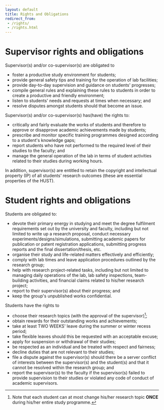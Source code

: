 ```yaml
---
layout: default
title: Rights and Obligations
redirect_from: 
 - /rights/
 - /rights.html
---
```

# Supervisor rights and obligations
Supervisor(s) and/or co-supervisor(s) are obligated to 
- foster a productive study environment for students;
- provide general safety tips and training for the operation of lab facilities;
- provide day-to-day supervision and guidance on students' progresses;
- compile general rules and explaining these rules to students in order to create a productive and friendly environment;
- listen to students' needs and requests at times when necessary; and
- resolve disputes amongst students should that become an issue.

Supervisor(s) and/or co-supervisor(s) has(have) the rights to:
- critically and fairly evaluate the works of students and therefore to approve or disapprove  academic achievements made by students;
- prescribe and monitor specific training programmes designed according to a student's knowledge gaps;
- report students who have not performed to the required level of their studies to the faculty; and
- manage the general operation of the lab in terms of student activities related to their studies during working hours.

In addition, supervisor(s) are entitled to retain the copyright and intellectual property (IP) of all students' research outcomes (these are essential properties of the HUST).

# Student rights and obligations
Students are obligated to:
- devote their primary energy in studying and meet the degree fulfilment requirements set out by the university and faculty, including but not limited to write up a research proposal, conduct necessary experiments/designs/simulations, submitting academic papers for publication or patent registration applications, submitting progress reports and the final dissertation/thesis, etc.
- organise their study and life-related matters effectively and efficiently;
- comply with lab times and leave application procedures outlined by the research group;
- help with research project-related tasks, including but not limited to managing daily operations of the lab, lab safety inspections, team-building activities, and financial claims related to his/her research project;
- report to their supervisor(s) about their progress; and
- keep the group's unpublished works confidential.

Students have the rights to
- choose their research topics (with the approval of the supervisor)[^1];
- obtain rewards for their outstanding works and achievements;
- take at least TWO WEEKS' leave during the summer or winter recess period;
- take flexible leaves should this be requested with an acceptable excuse;
- apply for suspension or withdrawal of their studies;
- be respected as an individual and be treated with respect and fairness;
- decline duties that are not relevant to their studies;
- file a dispute against the supervisor(s) should there be a server conflict of interests between the supervisor(s) and the student(s) and that it cannot be resolved within the research group; and
- report the supervisor(s) to the faculty if the supervisor(s) failed to provide supervision to their studies or violated any code of conduct of academic supervisors.

[^1]: Note that each student can at most change his/her research topic **ONCE** during his/her entire study programme.
